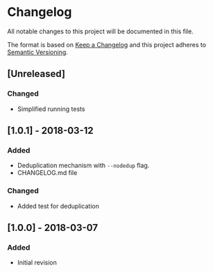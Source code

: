 # Changelog
All notable changes to this project will be documented in this file.

The format is based on [Keep a Changelog](http://keepachangelog.com/en/1.0.0/)
and this project adheres to [Semantic Versioning](http://semver.org/spec/v2.0.0.html).

## [Unreleased]
### Changed
- Simplified running tests

## [1.0.1] - 2018-03-12
### Added
- Deduplication mechanism with `--nodedup` flag.
- CHANGELOG.md file

### Changed
- Added test for deduplication

## [1.0.0] - 2018-03-07
### Added
- Initial revision

